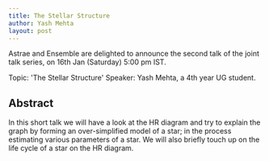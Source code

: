 ```yaml
---
title: The Stellar Structure
author: Yash Mehta
layout: post
---
```


Astrae and Ensemble are delighted to announce the second talk of the joint talk series, on 16th Jan (Saturday) 5:00 pm IST.

<!--more-->

Topic: 'The Stellar Structure'
Speaker: Yash Mehta, a 4th year UG student.

## Abstract

In this short talk we will have a look at the HR diagram and try to explain the graph by forming an over-simplified model of a star; in the process estimating various parameters of a star. We will also briefly touch up on the life cycle of a star on the HR diagram.
